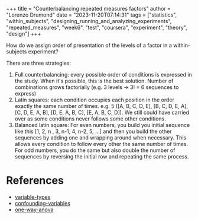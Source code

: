 +++
title = "Counterbalancing repeated measures factors"
author = "Lorenzo Drumond"
date = "2023-11-20T07:14:31"
tags = ["statistics",  "within_subjects",  "designing_running_and_analyzing_experiments",  "repeated_measures",  "week6",  "test",  "coursera",  "experiment",  "theory",  "design"]
+++


How do we assign order of presentation of the levels of a factor in a within-subjects experiment?

There are three strategies:
1. Full counterbalancing: every possible order of conditions is expressed in the study. When it's possible, this is the best solution. Number of combinations grows factorially (e.g. 3 levels -> 3! = 6 sequences to express)
2. Latin squares: each condition occupies each position in the order exactly the same number of times. e.g. 5 ([A, B, C, D, E], [B, C, D, E, A], [C, D, E, A, B], [D, E, A, B, C], [E, A, B, C, D]). We still could have carried over as some conditions never follows some other conditions.
3. Balanced latin square: For even numbers, you build you initial sequence like this [1, 2, n , 3, n-1, 4, n-2, 5, ...] and then you build the other sequences by adding one and wrapping around when necessary. This allows every condition to follow every other the same number of times. For odd numbers, you do the same but also double the number of sequences by reversing the initial row and repeating the same process.

# References
- [variable-types](/wiki/variable-types/)
- [confounding-variables](/wiki/confounding-variables/)
- [one-way-anova](/wiki/one-way-anova/)
